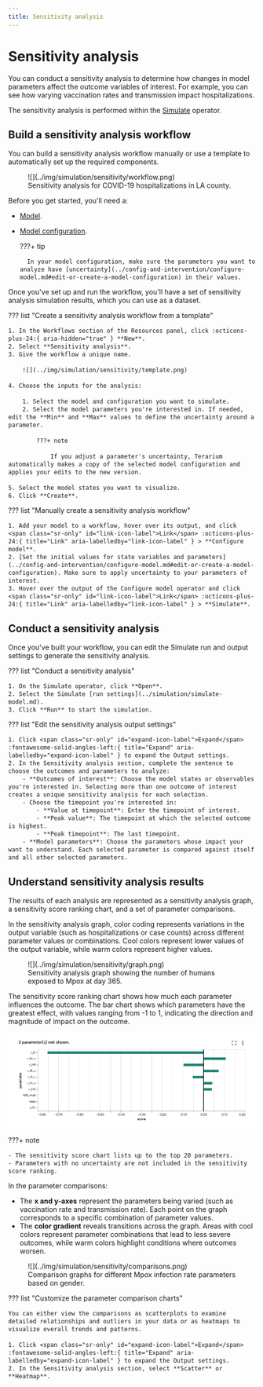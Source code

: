 ```yaml
---
title: Sensitivity analysis
---
```


# Sensitivity analysis

You can conduct a sensitivity analysis to determine how changes in model parameters affect the outcome variables of interest. For example, you can see how varying vaccination rates and transmission impact hospitalizations.

The sensitivity analysis is performed within the [Simulate](simulate-model.md) operator.

## Build a sensitivity analysis workflow

You can build a sensitivity analysis workflow manually or use a template to automatically set up the required components. 

<figure markdown>![](../img/simulation/sensitivity/workflow.png)<figcaption markdown>Sensitivity analysis for COVID-19 hospitalizations in LA county.</figcaption></figure>

Before you get started, you'll need a:

- [Model](../modeling/index.md).
- [Model configuration](../config-and-intervention/configure-model.md).

    ???+ tip

        In your model configuration, make sure the parameters you want to analyze have [uncertainty](../config-and-intervention/configure-model.md#edit-or-create-a-model-configuration) in their values. 

Once you've set up and run the workflow, you'll have a set of sensitivity analysis simulation results, which you can use as a dataset.

??? list "Create a sensitivity analysis workflow from a template"
  
    1. In the Workflows section of the Resources panel, click :octicons-plus-24:{ aria-hidden="true" } **New**.
    2. Select **Sensitivity analysis**.
    3. Give the workflow a unique name.

        ![](../img/simulation/sensitivity/template.png)

    4. Choose the inputs for the analysis:

        1. Select the model and configuration you want to simulate.
        2. Select the model parameters you're interested in. If needed, edit the **Min** and **Max** values to define the uncertainty around a parameter.

            ???+ note

                If you adjust a parameter's uncertainty, Terarium automatically makes a copy of the selected model configuration and applies your edits to the new version.

    5. Select the model states you want to visualize.
    6. Click **Create**.

??? list "Manually create a sensitivity analysis workflow"

    1. Add your model to a workflow, hover over its output, and click <span class="sr-only" id="link-icon-label">Link</span> :octicons-plus-24:{ title="Link" aria-labelledby="link-icon-label" } > **Configure model**.
    2. [Set the initial values for state variables and parameters](../config-and-intervention/configure-model.md#edit-or-create-a-model-configuration). Make sure to apply uncertainty to your parameters of interest. 
    3. Hover over the output of the Configure model operator and click <span class="sr-only" id="link-icon-label">Link</span> :octicons-plus-24:{ title="Link" aria-labelledby="link-icon-label" } > **Simulate**.

## Conduct a sensitivity analysis

Once you've built your workflow, you can edit the Simulate run and output settings to generate the sensitivity analysis.

??? list "Conduct a sensitivity analysis"

    1. On the Simulate operator, click **Open**.
    2. Select the Simulate [run settings](../simulation/simulate-model.md).
    3. Click **Run** to start the simulation.

??? list "Edit the sensitivity analysis output settings"

    1. Click <span class="sr-only" id="expand-icon-label">Expand</span> :fontawesome-solid-angles-left:{ title="Expand" aria-labelledby="expand-icon-label" } to expand the Output settings.
    2. In the Sensitivity analysis section, complete the sentence to choose the outcomes and parameters to analyze:
        - **Outcomes of interest**: Choose the model states or observables you're interested in. Selecting more than one outcome of interest creates a unique sensitivity analysis for each selection.
        - Choose the timepoint you're interested in:
            - **Value at timepoint**: Enter the timepoint of interest.
            - **Peak value**: The timepoint at which the selected outcome is highest.
            - **Peak timepoint**: The last timepoint.
        - **Model parameters**: Choose the parameters whose impact your want to understand. Each selected parameter is compared against itself and all other selected parameters.

## Understand sensitivity analysis results

The results of each analysis are represented as a sensitivity analysis graph, a sensitivity score ranking chart, and a set of parameter comparisons.

In the sensitivity analysis graph, color coding represents variations in the output variable (such as hospitalizations or case counts) across different parameter values or combinations. Cool colors represent lower values of the output variable, while warm colors represent higher values. 

<figure markdown>![](../img/simulation/sensitivity/graph.png)<figcaption markdown>Sensitivity analysis graph showing the number of humans exposed to Mpox at day 365.</figcaption></figure>

The sensitivity score ranking chart shows how much each parameter influences the outcome. The bar chart shows which parameters have the greatest effect, with values ranging from -1 to 1, indicating the direction and magnitude of impact on the outcome.

![](../img/simulation/sensitivity/score-ranking.png)

???+ note

    - The sensitivity score chart lists up to the top 20 parameters.
    - Parameters with no uncertainty are not included in the sensitivity score ranking.

In the parameter comparisons:

- The **x and y-axes** represent the parameters being varied (such as vaccination rate and transmission rate). Each point on the graph corresponds to a specific combination of parameter values.
- The **color gradient** reveals transitions across the graph. Areas with cool colors represent parameter combinations that lead to less severe outcomes, while warm colors highlight conditions where outcomes worsen.

<figure markdown>![](../img/simulation/sensitivity/comparisons.png)<figcaption markdown>Comparison graphs for different Mpox infection rate parameters based on gender.</figcaption></figure>

??? list "Customize the parameter comparison charts"

    You can either view the comparisons as scatterplots to examine detailed relationships and outliers in your data or as heatmaps to visualize overall trends and patterns.

    1. Click <span class="sr-only" id="expand-icon-label">Expand</span> :fontawesome-solid-angles-left:{ title="Expand" aria-labelledby="expand-icon-label" } to expand the Output settings.
    2. In the Sensitivity analysis section, select **Scatter** or **Heatmap**.